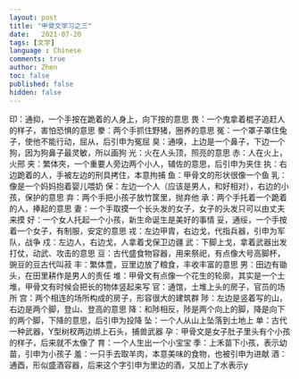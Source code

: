 ```yaml
---
layout: post
title: "甲骨文学习之三"
date:   2021-07-20
tags: [文学]
language : Chinese
comments: true
author: Zhen
toc: false
published: false
hidden: false
---
```


印：通抑，一个手按在跪着的人身上，向下按的意思
畏：一个鬼拿着棍子追赶人的样子，害怕恐惧的意思
豢：两个手抓住野猪，圈养的意思
冤：一个罩子罩住兔子，使他不能行动，屈从，后引申为冤屈
臭：通嗅，上边是一个鼻子，下边一个狗，因为狗鼻子最灵敏，所以画狗
光：火在人头顶，照亮的意思
赤：人在火上，火邢
夹：繁体夾，一个重要人旁边两个小人，辅佐的意思，后引申为夹住
执：右边跪着的人，手被左边的刑具拷住，本意拘捕
鱼：甲骨文的形状很像一个鱼
乳：像是一个妈妈抱着婴儿喂奶
保：左边一个人（应该是男人，和好相对），右边的小孩，保护的意思
弃：两个手把小孩子放竹筐里，抛弃他
承：两个手托着一个跪着的人，捧起的意思
妻：一个手取摸一个长头发的女子，女子的头发只可以由丈夫来摸
好：一个女人托起一个小孩，新生命诞生是美好的事情
妥，通绥，一个手按着一个女子，有制服，安定的意思
戎：左边甲胄，右边戈，代指兵器，引申为军队，战争
戍：左边人，右边戈，人拿着戈保卫边疆
武：下脚上戈，拿着武器出发打仗，动武、攻击的意思
豆：古代盛食物容器，用来祭祀，有点像大号高脚杯，豌豆的豆古代叫菽
丰：繁体豊，豆里边放了粮食，丰收丰富的意思
男：田边有锄头，在田里耕作是男人的责任
堆：甲骨文有点像一个花生的轮廓，其实是一个土堆，甲骨文有时候会把长的物体竖起来写
官：通馆，土堆上头的房子，官员的场所
宫：两个相连的场所构成的房子，形容很大的建筑群
陟：左边是竖着写的山，右边是两个脚，登山、登高的意思
降：和陟相反，陟是两个向上的脚，降是向下的两个脚，下降的意思，后引申为投降
坠：一个人从山上坠落到土地上
单：古代一种武器，Y型树杈两边绑上石头，捕兽武器
孕：甲骨文是女子肚子里头有个小孩的样子，后来就不太像了
育：一个人生出一个小宝宝
季：上禾苗下小孩，表示幼苗，引申为小孩子
羞：一只手去取羊肉，本意美味的食物，也被引申为进献
酒：通酉，形似盛酒容器，后来这个字引申为里边的酒，又加上了水表示y






<!--stackedit_data:
eyJoaXN0b3J5IjpbLTYzNzU0MDM2NCwxNTg0MDMzMTcwLC0xOT
g5MTE2MDg0LC04NzYyNjU1MiwtNzAzMDgzNzk1XX0=
-->